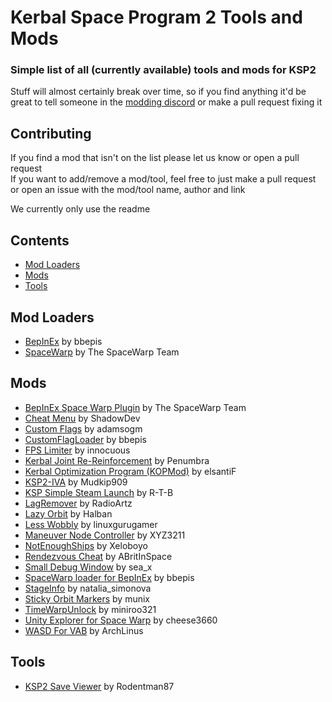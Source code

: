 # Kerbal Space Program 2 Tools and Mods
### Simple list of all (currently available) tools and mods for KSP2
Stuff will almost certainly break over time, so if you find anything it'd be great to tell someone in the [modding discord](https://discord.gg/3D7Yj9SJ8n) or make a pull request fixing it

## Contributing
If you find a mod that isn't on the list please let us know or open a pull request <br>
If you want to add/remove a mod/tool, feel free to just make a pull request or open an issue with the mod/tool name, author and link

We currently only use the readme

## Contents
- [Mod Loaders](#mod-loaders)
- [Mods](#mods)
- [Tools](#tools)

## Mod Loaders
- [BepInEx](https://spacedock.info/mod/3255/BepInEx%20for%20KSP%202) by bbepis
- [SpaceWarp](https://github.com/X606/SpaceWarp) by The SpaceWarp Team

## Mods

- [BepInEx Space Warp Plugin](https://spacedock.info/mod/3277/BepInEx%20Space%20Warp%20Plugin) by The SpaceWarp Team
- [Cheat Menu](https://spacedock.info/mod/3266/Cheats%20Menu) by ShadowDev
- [Custom Flags](https://spacedock.info/mod/3262/Custom%20Flags) by adamsogm
- [CustomFlagLoader](https://forum.kerbalspaceprogram.com/index.php?/topic/212988-customflagloader-load-custom-flags/) by bbepis
- [FPS Limiter](https://spacedock.info/mod/3259/FPS%20Limiter) by innocuous
- [Kerbal Joint Re-Reinforcement](https://github.com/penumbra779/Kerbal-Joint-Re-Reinforcement) by Penumbra
- [Kerbal Optimization Program (KOPMod)](https://github.com/elsantiF/KOPMod/releases/tag/0.1) by elsantiF
- [KSP2-IVA](https://github.com/Mudkip909/KSP2-IVA) by Mudkip909
- [KSP Simple Steam Launch](https://github.com/R-T-B/KSSL) by R-T-B
- [LagRemover](https://spacedock.info/mod/3256/LagRemover) by RadioArtz
- [Lazy Orbit](https://spacedock.info/mod/3258/Lazy%20Orbit) by Halban
- [Less Wobbly](https://spacedock.info/mod/3267/Less%20Wobbly) by linuxgurugamer
- [Maneuver Node Controller](https://spacedock.info/mod/3270/Maneuver%20Node%20Controller) by XYZ3211
- [NotEnoughShips](https://github.com/Xeloboyo/NotEnoughShips) by Xeloboyo
- [Rendezvous Cheat](https://github.com/ABritInSpace/RendezvousCheat-KSP2) by ABritInSpace
- [Small Debug Window](https://spacedock.info/mod/3263/Small%20Debug%20Window) by sea_x
- [SpaceWarp loader for BepInEx](https://spacedock.info/mod/3265/SpaceWarp%20loader%20for%20BepInEx) by bbepis
- [StageInfo](https://spacedock.info/mod/3272/Stage%20Info) by natalia_simonova
- [Sticky Orbit Markers](https://spacedock.info/mod/3264/Sticky%20Orbit%20Markers) by munix
- [TimeWarpUnlock](https://spacedock.info/mod/3274/TimeWarpUnlock) by miniroo321
- [Unity Explorer for Space Warp](https://spacedock.info/mod/3268/Unity%20Explorer%20for%20Space%20Warp) by cheese3660
- [WASD For VAB](https://spacedock.info/mod/3276/WASD%20For%20VAB) by ArchLinus

## Tools
- [KSP2 Save Viewer](https://ksp-2-save-viewer.likesdinosaurs.com/) by Rodentman87
